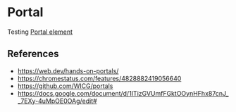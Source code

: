 # Portal
Testing [Portal element](https://developer.mozilla.org/en-US/docs/Web/HTML/Element/portal)

## References
- https://web.dev/hands-on-portals/
- https://chromestatus.com/features/4828882419056640
- https://github.com/WICG/portals
- https://docs.google.com/document/d/1ITizGVUmfFGktOOynHFhx87cnJ__7EXy-4uMpOE0OAg/edit#